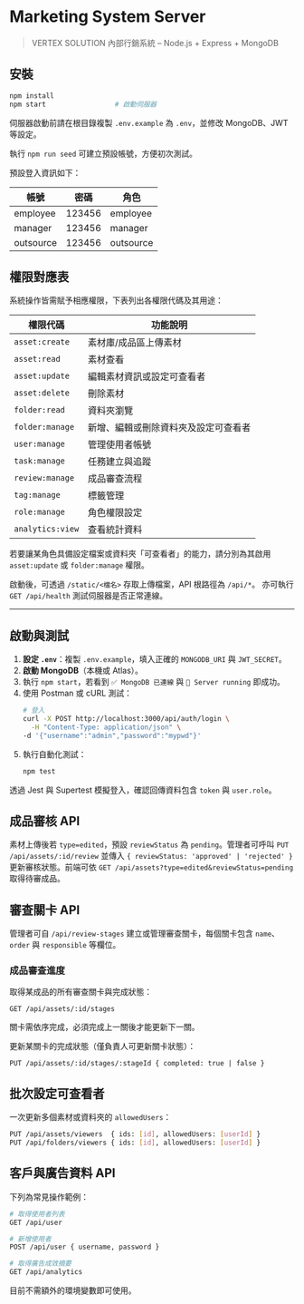 # Marketing System Server

> VERTEX SOLUTION 內部行銷系統 – Node.js + Express + MongoDB

## 安裝
```bash
npm install
npm start                 # 啟動伺服器
```

伺服器啟動前請在根目錄複製 `.env.example` 為 `.env`，並修改 MongoDB、JWT 等設定。

執行 `npm run seed` 可建立預設帳號，方便初次測試。

預設登入資訊如下：

| 帳號 | 密碼  | 角色 |
|------|-------|------|
| employee  | 123456 | employee |
| manager   | 123456 | manager  |
| outsource | 123456 | outsource |

## 權限對應表
系統操作皆需賦予相應權限，下表列出各權限代碼及其用途：

| 權限代碼 | 功能說明 |
|-----------|---------|
| `asset:create`  | 素材庫/成品區上傳素材 |
| `asset:read`    | 素材查看 |
| `asset:update`  | 編輯素材資訊或設定可查看者 |
| `asset:delete`  | 刪除素材 |
| `folder:read`   | 資料夾瀏覽 |
| `folder:manage` | 新增、編輯或刪除資料夾及設定可查看者 |
| `user:manage`   | 管理使用者帳號 |
| `task:manage`   | 任務建立與追蹤 |
| `review:manage` | 成品審查流程 |
| `tag:manage`    | 標籤管理 |
| `role:manage`   | 角色權限設定 |
| `analytics:view`| 查看統計資料 |

若要讓某角色具備設定檔案或資料夾「可查看者」的能力，請分別為其啟用 `asset:update` 或 `folder:manage` 權限。

啟動後，可透過 `/static/<檔名>` 存取上傳檔案，API 根路徑為 `/api/*`。
亦可執行 `GET /api/health` 測試伺服器是否正常連線。

---

## 啟動與測試
1. **設定 `.env`**：複製 `.env.example`，填入正確的 `MONGODB_URI` 與 `JWT_SECRET`。
2. **啟動 MongoDB**（本機或 Atlas）。
3. 執行 `npm start`，若看到 `✅ MongoDB 已連線` 與 `🚀 Server running` 即成功。
4. 使用 Postman 或 cURL 測試：
   ```bash
   # 登入
   curl -X POST http://localhost:3000/api/auth/login \
     -H "Content-Type: application/json" \
   -d '{"username":"admin","password":"mypwd"}'
   ```
5. 執行自動化測試：
   ```bash
   npm test
   ```
透過 Jest 與 Supertest 模擬登入，確認回傳資料包含 `token` 與 `user.role`。

## 成品審核 API
素材上傳後若 `type=edited`，預設 `reviewStatus` 為 `pending`。管理者可呼叫
`PUT /api/assets/:id/review` 並傳入 `{ reviewStatus: 'approved' | 'rejected' }`
更新審核狀態。前端可依 `GET /api/assets?type=edited&reviewStatus=pending`
取得待審成品。

## 審查關卡 API
管理者可自 `/api/review-stages` 建立或管理審查關卡，每個關卡包含 `name`、`order` 與 `responsible` 等欄位。

### 成品審查進度
取得某成品的所有審查關卡與完成狀態：

```
GET /api/assets/:id/stages
```

關卡需依序完成，必須完成上一關後才能更新下一關。

更新某關卡的完成狀態（僅負責人可更新關卡狀態）：

```
PUT /api/assets/:id/stages/:stageId { completed: true | false }
```

## 批次設定可查看者
一次更新多個素材或資料夾的 `allowedUsers`：

```bash
PUT /api/assets/viewers  { ids: [id], allowedUsers: [userId] }
PUT /api/folders/viewers { ids: [id], allowedUsers: [userId] }
```

## 客戶與廣告資料 API
下列為常見操作範例：
```bash
# 取得使用者列表
GET /api/user

# 新增使用者
POST /api/user { username, password }

# 取得廣告成效摘要
GET /api/analytics
```
目前不需額外的環境變數即可使用。
